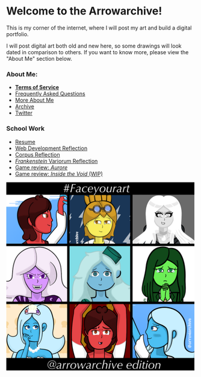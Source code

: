 # Welcome to the Arrowarchive!
This is my corner of the internet, where I will post my art and build a digital portfolio. 

I will post digital art both old and new here, so some drawings will look dated in comparison to others. If you want to know more, please view the "About Me" section below. 

### About Me:
* **[Terms of Service](mainmenu/tos.md)**
* [Frequently Asked Questions](mainmenu/FAQ.md)
* [More About Me](mainmenu/aboutmore.md)
* [Archive](gallery.md)
* [Twitter](https://twitter.com/arrowarchive)

### School Work 

* [Resume](mainmenu/resumeinfo.md)
* [Web Development Reflection](mainmenu/reflection.md)
* [Corpus Reflection](mainmenu/corpusreflection.md)
* [*Frankenstein* Variorum Reflection](mainmenu/variorum.md)
* [Game review: *Aurore*](mainmenu/aurore.md)
* [Game review: *Inside the Void* (WIP)](mainmenu/review2.md)

<img src="images/SPACE/facemyart.PNG" alt="facemyart" width="500"
onContextMenu="return false;">
